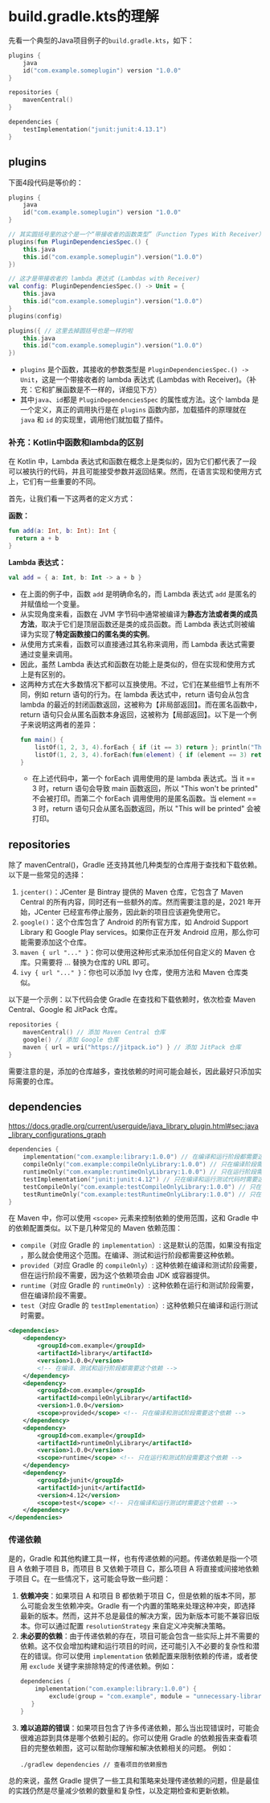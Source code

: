 # build.gradle.kts的理解
先看一个典型的Java项目例子的`build.gradle.kts`，如下：

```kotlin
plugins {
    java
    id("com.example.someplugin") version "1.0.0"
}

repositories {
    mavenCentral()
}

dependencies {
    testImplementation("junit:junit:4.13.1")
}
```

## plugins
下面4段代码是等价的：

```kotlin
plugins {
    java
    id("com.example.someplugin") version "1.0.0"
}
```
```kotlin
// 其实圆括号里的这个是一个“带接收者的函数类型”（Function Types With Receiver），但在很多时候在被需要的地方他和lambda可以相互替代
plugins(fun PluginDependenciesSpec.() { 
    this.java
    this.id("com.example.someplugin").version("1.0.0") 
})
```
```kotlin
// 这才是带接收者的 lambda 表达式 (Lambdas with Receiver)
val config: PluginDependenciesSpec.() -> Unit = {
    this.java
    this.id("com.example.someplugin").version("1.0.0") 
}
plugins(config)
```
```kotlin
plugins({ // 这里去掉圆括号也是一样的啦
    this.java
    this.id("com.example.someplugin").version("1.0.0") 
})
```

* `plugins` 是个函数，其接收的参数类型是 `PluginDependenciesSpec.() -> Unit`，这是一个带接收者的 lambda 表达式 (Lambdas with Receiver)。（补充：它和扩展函数是不一样的，详细见下方）
* 其中`java`、`id`都是 `PluginDependenciesSpec` 的属性或方法。这个 lambda 是一个定义，真正的调用执行是在 `plugins` 函数内部，加载插件的原理就在 `java` 和 `id` 的实现里，调用他们就加载了插件。

### 补充：Kotlin中函数和lambda的区别
在 Kotlin 中，Lambda 表达式和函数在概念上是类似的，因为它们都代表了一段可以被执行的代码，并且可能接受参数并返回结果。然而，在语言实现和使用方式上，它们有一些重要的不同。

首先，让我们看一下这两者的定义方式：

**函数：**

```kotlin
fun add(a: Int, b: Int): Int {
  return a + b
}
```

**Lambda 表达式：**

```kotlin
val add = { a: Int, b: Int -> a + b }
```

* 在上面的例子中，函数 `add` 是明确命名的，而 Lambda 表达式 `add` 是匿名的并赋值给一个变量。
* 从实现角度来看，函数在 JVM 字节码中通常被编译为**静态方法或者类的成员方法**，取决于它们是顶层函数还是类的成员函数。而 Lambda 表达式则被编译为实现了**特定函数接口的匿名类的实例**。
* 从使用方式来看，函数可以直接通过其名称来调用，而 Lambda 表达式需要通过变量来调用。 
* 因此，虽然 Lambda 表达式和函数在功能上是类似的，但在实现和使用方式上是有区别的。
* 这两种方式在大多数情况下都可以互换使用。不过，它们在某些细节上有所不同，例如 return 语句的行为。在 lambda 表达式中，return 语句会从包含 lambda 的最近的封闭函数返回，这被称为【非局部返回】。而在匿名函数中，return 语句只会从匿名函数本身返回，这被称为【局部返回】。以下是一个例子来说明这两者的差异：
  ```kotlin
  fun main() {
      listOf(1, 2, 3, 4).forEach { if (it == 3) return }; println("This won't be printed")
      listOf(1, 2, 3, 4).forEach(fun(element) { if (element == 3) return }); println("This will be printed")
  }
  ```
  * 在上述代码中，第一个 forEach 调用使用的是 lambda 表达式。当 it == 3 时，return 语句会导致 main 函数返回，所以 "This won't be printed" 不会被打印。而第二个 forEach 调用使用的是匿名函数。当 element == 3 时，return 语句只会从匿名函数返回，所以 "This will be printed" 会被打印。

## repositories
除了 mavenCentral()，Gradle 还支持其他几种类型的仓库用于查找和下载依赖。以下是一些常见的选择：

1. `jcenter()`：JCenter 是 Bintray 提供的 Maven 仓库，它包含了 Maven Central 的所有内容，同时还有一些额外的库。然而需要注意的是，2021 年开始，JCenter 已经宣布停止服务，因此新的项目应该避免使用它。
2. `google()`：这个仓库包含了 Android 的所有官方库，如 Android Support Library 和 Google Play services。如果你正在开发 Android 应用，那么你可能需要添加这个仓库。
3. `maven { url "..." }`：你可以使用这种形式来添加任何自定义的 Maven 仓库。只需要将 ... 替换为仓库的 URL 即可。
4. `ivy { url "..." }`：你也可以添加 Ivy 仓库，使用方法和 Maven 仓库类似。

以下是一个示例：以下代码会使 Gradle 在查找和下载依赖时，依次检查 Maven Central、Google 和 JitPack 仓库。

```kotlin
repositories {
    mavenCentral() // 添加 Maven Central 仓库
    google() // 添加 Google 仓库
    maven { url = uri("https://jitpack.io") } // 添加 JitPack 仓库
}
```

需要注意的是，添加的仓库越多，查找依赖的时间可能会越长，因此最好只添加实际需要的仓库。

## dependencies

https://docs.gradle.org/current/userguide/java_library_plugin.html#sec:java_library_configurations_graph

```kotlin
dependencies {
    implementation("com.example:library:1.0.0") // 在编译和运行阶段都需要这个库
    compileOnly("com.example:compileOnlyLibrary:1.0.0") // 只在编译阶段需要这个库
    runtimeOnly("com.example:runtimeOnlyLibrary:1.0.0") // 只在运行阶段需要这个库
    testImplementation("junit:junit:4.12") // 只在编译和运行测试代码时需要这个库
    testCompileOnly("com.example:testCompileOnlyLibrary:1.0.0") // 只在编译测试代码时需要这个库
    testRuntimeOnly("com.example:testRuntimeOnlyLibrary:1.0.0") // 只在运行测试时需要这个库
}
```

在 Maven 中，你可以使用 `<scope>` 元素来控制依赖的使用范围，这和 Gradle 中的依赖配置类似。以下是几种常见的 Maven 依赖范围：
* `compile`（对应 Gradle 的 `implementation`）: 这是默认的范围，如果没有指定 <scope>，那么就会使用这个范围。在编译、测试和运行阶段都需要这种依赖。
* `provided`（对应 Gradle 的 `compileOnly`）: 这种依赖在编译和测试阶段需要，但在运行阶段不需要，因为这个依赖项会由 JDK 或容器提供。
* `runtime`（对应 Gradle 的 `runtimeOnly`）: 这种依赖在运行和测试阶段需要，但在编译阶段不需要。
* `test`（对应 Gradle 的 `testImplementation`）: 这种依赖只在编译和运行测试时需要。

```xml
<dependencies>
    <dependency>
        <groupId>com.example</groupId>
        <artifactId>library</artifactId>
        <version>1.0.0</version>
        <!-- 在编译、测试和运行阶段都需要这个依赖 -->
    </dependency>
    <dependency>
        <groupId>com.example</groupId>
        <artifactId>compileOnlyLibrary</artifactId>
        <version>1.0.0</version>
        <scope>provided</scope> <!-- 只在编译和测试阶段需要这个依赖 -->
    </dependency>
    <dependency>
        <groupId>com.example</groupId>
        <artifactId>runtimeOnlyLibrary</artifactId>
        <version>1.0.0</version>
        <scope>runtime</scope> <!-- 只在运行和测试阶段需要这个依赖 -->
    </dependency>
    <dependency>
        <groupId>junit</groupId>
        <artifactId>junit</artifactId>
        <version>4.12</version>
        <scope>test</scope> <!-- 只在编译和运行测试时需要这个依赖 -->
    </dependency>
</dependencies>
```

### 传递依赖

是的，Gradle 和其他构建工具一样，也有传递依赖的问题。传递依赖是指一个项目 A 依赖于项目 B，而项目 B 又依赖于项目 C，那么项目 A 将直接或间接地依赖于项目 C。在一些情况下，这可能会导致一些问题：
1. **依赖冲突**：如果项目 A 和项目 B 都依赖于项目 C，但是依赖的版本不同，那么可能会发生依赖冲突。Gradle 有一个内置的策略来处理这种冲突，即选择最新的版本。然而，这并不总是最佳的解决方案，因为新版本可能不兼容旧版本。你可以通过配置 `resolutionStrategy` 来自定义冲突解决策略。
2. **未必要的依赖**：由于传递依赖的存在，项目可能会包含一些实际上并不需要的依赖。这不仅会增加构建和运行项目的时间，还可能引入不必要的复杂性和潜在的错误。你可以使用 `implementation` 依赖配置来限制依赖的传递，或者使用 `exclude` 关键字来排除特定的传递依赖。例如：
    ```kotlin
    dependencies {
        implementation("com.example:library:1.0.0") {
            exclude(group = "com.example", module = "unnecessary-library") // 排除不必要的传递依赖
       }
    }
    ```
3. **难以追踪的错误**：如果项目包含了许多传递依赖，那么当出现错误时，可能会很难追踪到具体是哪个依赖引起的。你可以使用 Gradle 的依赖报告来查看项目的完整依赖图，这可以帮助你理解和解决依赖相关的问题。 例如：
    ```shell
    ./gradlew dependencies // 查看项目的依赖报告
    ```

总的来说，虽然 Gradle 提供了一些工具和策略来处理传递依赖的问题，但是最佳的实践仍然是尽量减少依赖的数量和复杂性，以及定期检查和更新依赖。
